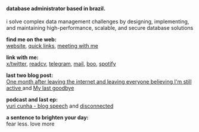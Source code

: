 
#### database administrator based in brazil.

i solve complex data management challenges by designing, implementing, and maintaining high-performance, scalable, and secure database solutions

**find me on the web:**<br>
[website](https://yuricunha.com), [quick links](https://links.yuricunha.com), [meeting with me](https://cal.com/isyuricunha)

**link with me:**<br>
[x/twitter](https://twitter.com/isyuricunha), [readcv](https://read.cv/isyuricunha), [telegram](https://t.me/isyuricunha), [mail](mailto:me@yuricunha.com), [boo](https://signup.boo.world/jejk), [spotify](https://open.spotify.com/user/22wrcoowop6hb63heywvtaypy?si=e1e818483a1a43a1)

**last two blog post:**<br>
[One month after leaving the internet and leaving everyone believing I'm still active
](https://yuricunha.com/blog/one-month-after-leaving-the-internet-and-leaving-everyone-believing-im-still-active) and [My last goodbye](https://yuricunha.com/blog/my-last-goodbye)

**podcast and last ep:**<br>
[yuri cunha - blog speech](https://open.spotify.com/show/2XRQ2mpUbtT0ZqxFVrl0KK) and [disconnected](https://open.spotify.com/episode/5vRjCOijzce9ChR6H9KdAR?si=1LIH2FlGR-OXd98I2rVLAg)

**a sentence to brighten your day:**<br>
    fear less. love more

